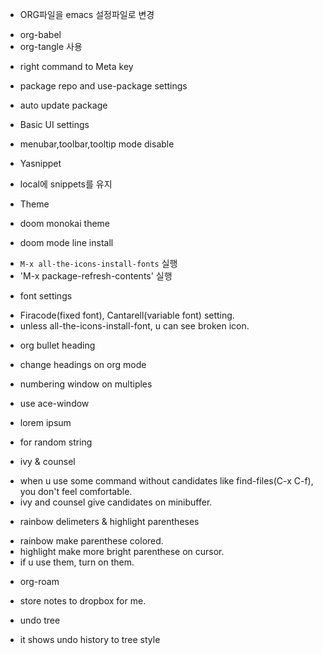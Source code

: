 * ORG파일을 emacs 설정파일로 변경
- org-babel
- org-tangle 사용
* right command to Meta key

* package repo and use-package settings
* auto update package
* Basic UI settings
- menubar,toolbar,tooltip mode disable

* Yasnippet
- local에 snippets를 유지
* Theme
- doom monokai theme
* doom mode line install
- `M-x all-the-icons-install-fonts` 실행
- 'M-x package-refresh-contents' 실행

* font settings
- Firacode(fixed font), Cantarell(variable font) setting.
- unless all-the-icons-install-font, u can see broken icon.

* org bullet heading
- change headings on org mode

* numbering window on multiples
- use ace-window

* lorem ipsum
- for random string

* ivy & counsel
- when u use some command without candidates like find-files(C-x C-f), you don't feel comfortable.
- ivy and counsel give candidates on minibuffer.

* rainbow delimeters & highlight parentheses
- rainbow make parenthese colored.
- highlight make more bright parenthese on cursor.
- if u use them, turn on them.

* org-roam
- store notes to dropbox for me.

* undo tree
- it shows undo history to tree style